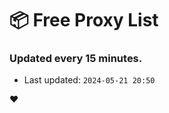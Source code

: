 # :package: Free Proxy List
### Updated every 15 minutes.

- Last updated: `2024-05-21 20:50`

:heart:
